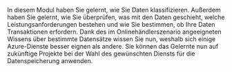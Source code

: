In diesem Modul haben Sie gelernt, wie Sie Daten klassifizieren. Außerdem haben Sie gelernt, wie Sie überprüfen, was mit den Daten geschieht, welche Leistungsanforderungen bestehen und wie Sie bestimmen, ob Ihre Daten Transaktionen erfordern. Dank des im Onlinehändlerszenario angeeigneten Wissens über bestimmte Datensätze wissen Sie nun, weshalb sich einige Azure-Dienste besser eignen als andere. Sie können das Gelernte nun auf zukünftige Projekte bei der Wahl des gewünschten Diensts für die Datenspeicherung anwenden.